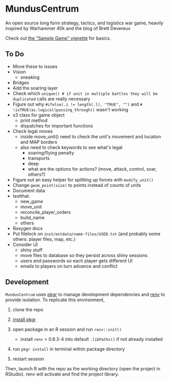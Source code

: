 # MundusCentrum
An open source long form strategy, tactics, and logistics war game, heavily inspired by Warhammer 40k and the blog of Brett Devereux

Check out [the "Sample Game" vignette](https://seth127.github.io/MundusCentrum/sample-game) for basics.

## To Do

* Move these to issues
* Vision
  * sneaking  
* Bridges
* Add the soaring layer
* Check which `unique() # if unit in multiple battles they will be duplicated` calls are really necessary
* Figure out why `#ifelse(.i != length(.l), "TRUE", "")` and  `# !isTRUE(as.logical(passing_through))` wasn't working
* s3 class for game object
  * print method
  * dispatches for important functions
* Check legal moves
  * inside move_unit() need to check the unit's movement and location and MAP borders
  * also need to check keywords to see what's legal
    * soaring/flying penalty
    * transports
    * deep
    * what are the options for actions? (move, attack, control, soar, others?)
* Figure out an easy helper for splitting up forces with `modify_unit()`
* Change `geom_point(size)` to points instead of counts of units
* Document data
* testthat. 
  * new_game
  * move_unit
  * reconcile_player_orders
  * build_name
  * others
* Roxygen docs
* Put filelock on `inst/extdata/name-files/USED.txt` (and probably some others: player files, map, etc.)
* Consider UI
  * shiny stuff
  * move files to database so they persist across shiny sessions
  * users and passwords so each player gets different UI
  * emails to players on turn advance and conflict

## Development

`MundusCentrum` uses [pkgr](https://github.com/metrumresearchgroup/pkgr) to manage
development dependencies and [renv](https://rstudio.github.io/renv/) to
provide isolation. To replicate this environment,

1.  clone the repo

2.  [install pkgr](https://github.com/metrumresearchgroup/pkgr#getting-started)

3.  open package in an R session and run `renv::init()`
    
      - install `renv` \> 0.8.3-4 into default `.libPaths()` if not
        already installed

4.  run `pkgr install` in terminal within package directory

5.  restart session

Then, launch R with the repo as the working directory (open the project
in RStudio). renv will activate and find the project library.
